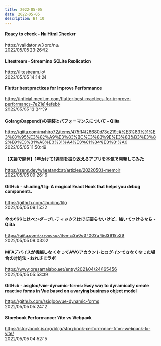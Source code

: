 ```yaml
---
title: 2022-05-05
date: 2022-05-05
description: B! 10
---
```


#### Ready to check - Nu Html Checker
https://validator.w3.org/nu/<br>
2022/05/05 23:26:52<br>


#### Litestream - Streaming SQLite Replication
https://litestream.io/<br>
2022/05/05 14:14:24<br>


#### Flutter best practices for Improve Performance
https://inficial.medium.com/flutter-best-practices-for-improve-performance-7e21e14efebb<br>
2022/05/05 12:24:59<br>


#### Golangのappend()の実装とパフォーマンスについて - Qiita
https://qiita.com/mahiro72/items/475ff4f26680d73e219e#%E3%83%91%E3%83%95%E3%82%A9%E3%83%BC%E3%83%9E%E3%83%B3%E3%82%B9%E3%81%AB%E3%81%A4%E3%81%84%E3%81%A6<br>
2022/05/05 11:50:49<br>


#### 【夫婦で開発】1年かけて1週間を振り返えるアプリを本気で開発してみた
https://zenn.dev/wheatandcat/articles/20220503-memoir<br>
2022/05/05 09:26:16<br>


#### GitHub - shuding/tilg: A magical React Hook that helps you debug components.
https://github.com/shuding/tilg<br>
2022/05/05 09:15:32<br>


#### 今のCSSにはベンダープレフィックスはほぼ要らないけど、強いてつけるなら - Qiita
https://qiita.com/xrxoxcxox/items/3e0e34003a45d3618b29<br>
2022/05/05 09:03:02<br>


#### MFAデバイスが機能しなくなってAWSアカウントにログインできなくなった場合の対処法 - おれさまラボ
https://www.oresamalabo.net/entry/2021/04/24/165456<br>
2022/05/05 05:53:39<br>


#### GitHub - asigloo/vue-dynamic-forms: Easy way to dynamically create reactive forms in Vue based on a varying business object model
https://github.com/asigloo/vue-dynamic-forms<br>
2022/05/05 05:24:12<br>


#### Storybook Performance: Vite vs Webpack
https://storybook.js.org/blog/storybook-performance-from-webpack-to-vite/<br>
2022/05/05 04:52:15<br>


